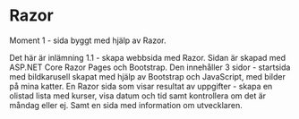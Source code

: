 # Razor
Moment 1 - sida byggt med hjälp av Razor. 

Det här är inlämning 1.1 - skapa webbsida med Razor. Sidan är skapad med ASP.NET Core Razor Pages och Bootstrap. 
Den innehåller 3 sidor - startsida med bildkarusell skapat med hjälp av Bootstrap och JavaScript, med bilder på mina katter. 
En Razor sida som visar resultat av uppgifter - skapa en olistad lista med kurser, visa datum och tid samt kontrollera om det är måndag
eller ej. 
Samt en sida med information om utvecklaren. 


